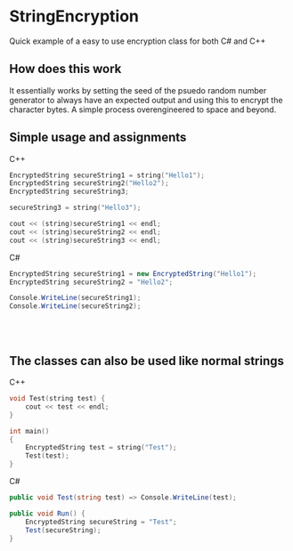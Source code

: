 # StringEncryption
 
Quick example of a easy to use encryption class for both C# and C++

## How does this work
It essentially works by setting the seed of the psuedo random number generator to always have an expected output and using this to encrypt the character bytes. A simple process overengineered to space and beyond. 

## Simple usage and assignments

C++
```cpp
EncryptedString secureString1 = string("Hello1");
EncryptedString secureString2("Hello2");
EncryptedString secureString3;

secureString3 = string("Hello3");

cout << (string)secureString1 << endl;
cout << (string)secureString2 << endl;
cout << (string)secureString3 << endl;
```

C#
```csharp
EncryptedString secureString1 = new EncryptedString("Hello1");
EncryptedString secureString2 = "Hello2";

Console.WriteLine(secureString1);
Console.WriteLine(secureString2);
```

<br><br>

## The classes can also be used like normal strings

C++
```cpp
void Test(string test) {
    cout << test << endl;
}

int main()
{
    EncryptedString test = string("Test");
    Test(test);
}
```

C#
```csharp
public void Test(string test) => Console.WriteLine(test);

public void Run() {
    EncryptedString secureString = "Test";
    Test(secureString);
}
```
